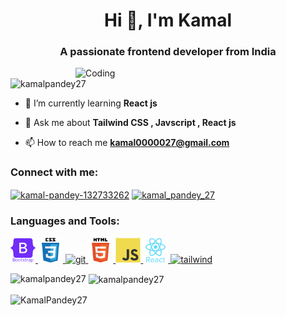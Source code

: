 
<h1 align="center">Hi 👋, I'm Kamal</h1>
<h3 align="center">A passionate frontend developer from India</h3>
<img align="right" alt = "Coding" width = "400" src="https://media2.giphy.com/media/v1.Y2lkPTc5MGI3NjExMDc3bXIzbDZ2YTZ2YzNqcmVoaXhseTh4a3Q1dHB0NmY2dTM2MThibSZlcD12MV9pbnRlcm5hbF9naWZfYnlfaWQmY3Q9Zw/HscDLzkO8EOTmgkhQP/giphy.gif"/>
<p align="left"> <img src="https://komarev.com/ghpvc/?username=kamalpandey27&label=Profile%20views&color=0e75b6&style=flat" alt="kamalpandey27" /> </p>

- 🌱 I’m currently learning **React js**

- 💬 Ask me about **Tailwind CSS , Javscript , React js**

- 📫 How to reach me **kamal0000027@gmail.com**

<h3 align="left">Connect with me:</h3>
<p align="left">
<a href="https://linkedin.com/in/kamal-pandey-132733262" target="blank"><img align="center" src="https://raw.githubusercontent.com/rahuldkjain/github-profile-readme-generator/master/src/images/icons/Social/linked-in-alt.svg" alt="kamal-pandey-132733262" height="30" width="40" /></a>
<a href="https://instagram.com/kamal_pandey_27" target="blank"><img align="center" src="https://raw.githubusercontent.com/rahuldkjain/github-profile-readme-generator/master/src/images/icons/Social/instagram.svg" alt="kamal_pandey_27" height="30" width="40" /></a>
</p>

<h3 align="left">Languages and Tools:</h3>
<p align="left"> <a href="https://getbootstrap.com" target="_blank" rel="noreferrer"> <img src="https://raw.githubusercontent.com/devicons/devicon/master/icons/bootstrap/bootstrap-plain-wordmark.svg" alt="bootstrap" width="40" height="40"/> </a> <a href="https://www.w3schools.com/css/" target="_blank" rel="noreferrer"> <img src="https://raw.githubusercontent.com/devicons/devicon/master/icons/css3/css3-original-wordmark.svg" alt="css3" width="40" height="40"/> </a> <a href="https://git-scm.com/" target="_blank" rel="noreferrer"> <img src="https://www.vectorlogo.zone/logos/git-scm/git-scm-icon.svg" alt="git" width="40" height="40"/> </a> <a href="https://www.w3.org/html/" target="_blank" rel="noreferrer"> <img src="https://raw.githubusercontent.com/devicons/devicon/master/icons/html5/html5-original-wordmark.svg" alt="html5" width="40" height="40"/> </a> <a href="https://developer.mozilla.org/en-US/docs/Web/JavaScript" target="_blank" rel="noreferrer"> <img src="https://raw.githubusercontent.com/devicons/devicon/master/icons/javascript/javascript-original.svg" alt="javascript" width="40" height="40"/> </a> <a href="https://reactjs.org/" target="_blank" rel="noreferrer"> <img src="https://raw.githubusercontent.com/devicons/devicon/master/icons/react/react-original-wordmark.svg" alt="react" width="40" height="40"/> </a> <a href="https://tailwindcss.com/" target="_blank" rel="noreferrer"> <img src="https://www.vectorlogo.zone/logos/tailwindcss/tailwindcss-icon.svg" alt="tailwind" width="40" height="40"/> </a> </p>

<p><img align="left" src="https://github-readme-stats.vercel.app/api/top-langs?username=kamalpandey27&show_icons=true&locale=en&layout=compact" alt="kamalpandey27" /></p>

<p>&nbsp;<img align="center" src="https://github-readme-stats.vercel.app/api?username=kamalpandey27&show_icons=true&locale=en" alt="kamalpandey27" /></p>

<p><img align="center" src="https://github-readme-streak-stats.herokuapp.com/?user=KamalPandey27&" alt="KamalPandey27" /></p>

